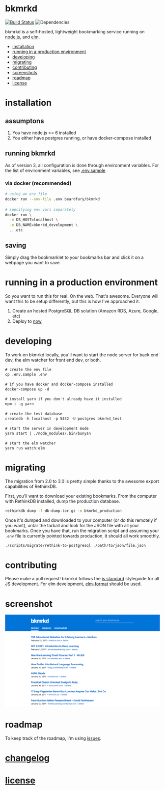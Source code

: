 # bkmrkd


[![Build Status](https://travis-ci.org/mike-engel/bkmrkd.svg?branch=master)](https://travis-ci.org/mike-engel/bkmrkd)
![Dependencies](https://david-dm.org/mike-engel/bkmrkd.svg)

bkmrkd is a self-hosted, lightweight bookmarking service running on [node.js](https://nodejs.org), and [elm](https://elm-lang.org).

- [installation](#installation)
- [running in a production environment](#running-in-a-production-environment)
- [developing](#developing)
- [migrating](#migrating)
- [contributing](#contributing)
- [screenshots](#screenshot)
- [roadmap](#roadmap)
- [license](LICENSE.md)

# installation

## assumptons

1. You have node.js >= 6 installed
2. You either have postgres running, or have docker-compose installed

## running bkmrkd

As of version 3, all configuration is done through environment variables. For the list of environment variables, see [.env.sample](.env.sample).

### via docker (recommended)

```sh
# using an env file
docker run --env-file .env beardfury/bkmrkd

# specifying env vars separately
docker run \
  -e DB_HOST=localhost \
  -e DB_NAME=bkmrkd_development \
  ...etc
```

## saving

Simply drag the bookmarklet to your bookmarks bar and click it on a webpage you want to save.

# running in a production environment
So you want to run this for real. On the web. That's awesome. Everyone will want this to be setup differently, but this is how I've approached it.

1. Create an hosted PostgreSQL DB solution (Amazon RDS, Azure, Google, etc)
2. Deploy to [now](https://now.sh)

# developing

To work on bkmrkd locally, you'll want to start the node server for back end dev, the elm watcher for front end dev, or both.

```shell
# create the env file
cp .env.sample .env

# if you have docker and docker-compose installed
docker-compose up -d

# install yarn if you don't already have it installed
npm i -g yarn

# create the test database
createdb -h localhost -p 5432 -U postgres bkmrkd_test

# start the server in development mode
yarn start | ./node_modules/.bin/bunyan

# start the elm watcher
yarn run watch:elm
```

# migrating

The migration from 2.0 to 3.0 is pretty simple thanks to the awesome export capabilities of RethinkDB.

First, you'll want to download your existing bookmarks. From the computer with RethinkDB installed, dump the production database.

```sh
rethinkdb dump -f db-dump.tar.gz -e bkmrkd_production
```

Once it's dumped and downloaded to your computer (or do this remotely if you want), untar the tarball and look for the JSON file with all your bookmarks. Once you have that, run the migration script and assuming your `.env` file is currently pointed towards production, it should all work smoothly.

```sh
./scripts/migrate/rethink-to-postgresql ./path/to/json/file.json
```

# contributing

Please make a pull request! bkmrkd follows the [js standard](https://github.com/feross/standard) styleguide for all JS development. For elm development, [elm-format](https://github.com/avh4/elm-format) should be used.

# screenshot
![Desktop screenshot](screenshots/desktop.png)

# roadmap

To keep track of the roadmap, I'm using [issues](https://github.com/mike-engel/bkmrkd/issues).

# [changelog](CHANGELOG.md)

# [license](LICENSE.md)
